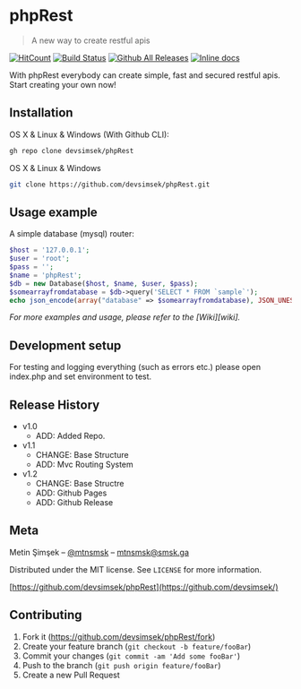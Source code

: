 # phpRest

> A new way to create restful apis

[![HitCount](http://hits.dwyl.com/devsimsek/phpRest.svg)](http://hits.dwyl.com/devsimsek/phpRest)
[![Build Status](https://travis-ci.com/devsimsek/phpRest.png?branch=master)](https://travis-ci.com/devsimsek/phpRest)
[![Github All Releases](https://img.shields.io/github/downloads/devsimsek/phpRest/total.svg)]()
[![Inline docs](http://inch-ci.org/github/devsimsek/phpRest.svg?branch=master)](http://inch-ci.org/github/devsimsek/phpRest)

With phpRest everybody can create simple, fast and secured restful apis. Start creating your own now!

## Installation

OS X & Linux & Windows (With Github CLI):

```sh
gh repo clone devsimsek/phpRest
```

OS X & Linux & Windows

```sh
git clone https://github.com/devsimsek/phpRest.git
```

## Usage example

A simple database (mysql) router:

```php
$host = '127.0.0.1';
$user = 'root';
$pass = '';
$name = 'phpRest';
$db = new Database($host, $name, $user, $pass);
$somearrayfromdatabase = $db->query('SELECT * FROM `sample`');
echo json_encode(array("database" => $somearrayfromdatabase), JSON_UNESCAPED_UNICODE);

```

_For more examples and usage, please refer to the [Wiki][wiki]._

## Development setup

For testing and logging everything (such as errors etc.) please open index.php and set environment to test.

## Release History

* v1.0
    * ADD: Added Repo.
* v1.1
    * CHANGE: Base Structure
    * ADD: Mvc Routing System
* v1.2
    * CHANGE: Base Structre
    * ADD: Github Pages
    * ADD: Github Release

## Meta

Metin Şimşek – [@mtnsmsk](https://smsk.me/dbader_org) – mtnsmsk@smsk.ga

Distributed under the MIT license. See ``LICENSE`` for more information.

[https://github.com/devsimsek/phpRest](https://github.com/devsimsek/)

## Contributing

1. Fork it (<https://github.com/devsimsek/phpRest/fork>)
2. Create your feature branch (`git checkout -b feature/fooBar`)
3. Commit your changes (`git commit -am 'Add some fooBar'`)
4. Push to the branch (`git push origin feature/fooBar`)
5. Create a new Pull Request
